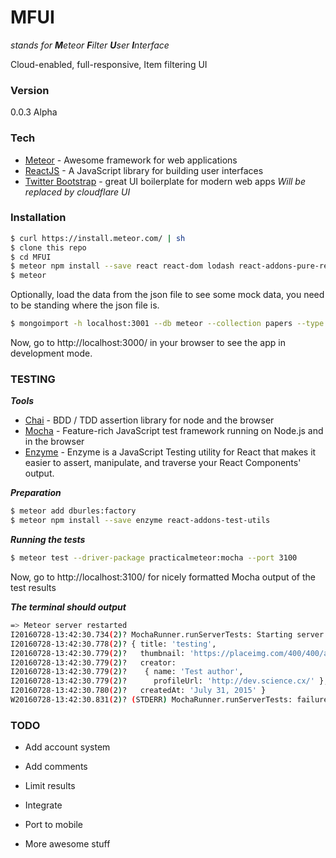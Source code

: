 # MFUI
_stands for **M**eteor **F**ilter **U**ser **I**nterface_

Cloud-enabled, full-responsive, Item filtering UI

### Version
0.0.3 Alpha

### Tech

* [Meteor] - Awesome framework for web applications
* [ReactJS] - A JavaScript library for building user interfaces
* [Twitter Bootstrap] - great UI boilerplate for modern web apps _Will be replaced by cloudflare UI_

### Installation

```sh
$ curl https://install.meteor.com/ | sh
$ clone this repo
$ cd MFUI
$ meteor npm install --save react react-dom lodash react-addons-pure-render-mixin meteor-node-stubs
$ meteor
```
Optionally, load the data from the json file to see some mock data, you need to be standing where the json file is.

```sh
$ mongoimport -h localhost:3001 --db meteor --collection papers --type json --file papers.json --jsonArray
```

Now, go to http://localhost:3000/ in your browser to see the app in development mode.

### TESTING

***Tools***

* [Chai] - BDD / TDD assertion library for node and the browser
* [Mocha] - Feature-rich JavaScript test framework running on Node.js and in the browser
* [Enzyme] - Enzyme is a JavaScript Testing utility for React that makes it easier to assert, manipulate, and traverse your React Components' output.

***Preparation***
```sh
$ meteor add dburles:factory
$ meteor npm install --save enzyme react-addons-test-utils
```

***Running the tests***
```sh
$ meteor test --driver-package practicalmeteor:mocha --port 3100
```

Now, go to http://localhost:3100/ for nicely formatted Mocha output of the test results

***The terminal should output***
```sh
=> Meteor server restarted
I20160728-13:42:30.734(2)? MochaRunner.runServerTests: Starting server side tests with run id 67nJBskPPmhZavQ4r
I20160728-13:42:30.778(2)? { title: 'testing',
I20160728-13:42:30.779(2)?   thumbnail: 'https://placeimg.com/400/400/any',
I20160728-13:42:30.779(2)?   creator:
I20160728-13:42:30.779(2)?    { name: 'Test author',
I20160728-13:42:30.779(2)?      profileUrl: 'http://dev.science.cx/' },
I20160728-13:42:30.780(2)?   createdAt: 'July 31, 2015' }
W20160728-13:42:30.831(2)? (STDERR) MochaRunner.runServerTests: failures: 0
```

### TODO

 - Add account system
 - Add comments
 - Limit results
 - Integrate
 - Port to mobile
 - More awesome stuff

   [Mocha]: <https://mochajs.org/>
   [Meteor]: <https://www.meteor.com>
   [Chai]: <https://github.com/chaijs/chai>
   [Enzyme]: <https://github.com/airbnb/enzyme>
   [node.js]: <http://nodejs.org>
   [Twitter Bootstrap]: <http://twitter.github.com/bootstrap/>
   [ReactJS]: <https://facebook.github.io/react/>